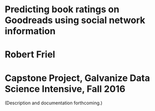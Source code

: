 # Predicting book ratings on Goodreads using social network information
# Robert Friel
# Capstone Project, Galvanize Data Science Intensive, Fall 2016

(Description and documentation forthcoming.)
